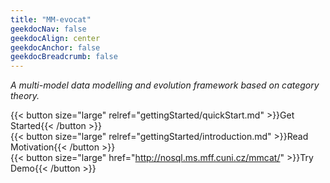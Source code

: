 ```yaml
---
title: "MM-evocat"
geekdocNav: false
geekdocAlign: center
geekdocAnchor: false
geekdocBreadcrumb: false
---
```


*A multi-model data modelling and evolution framework based on category theory.*

{{< button size="large" relref="gettingStarted/quickStart.md" >}}Get Started{{< /button >}}
<br />
{{< button size="large" relref="gettingStarted/introduction.md" >}}Read Motivation{{< /button >}}
<br />
{{< button size="large" href="http://nosql.ms.mff.cuni.cz/mmcat/" >}}Try Demo{{< /button >}}
